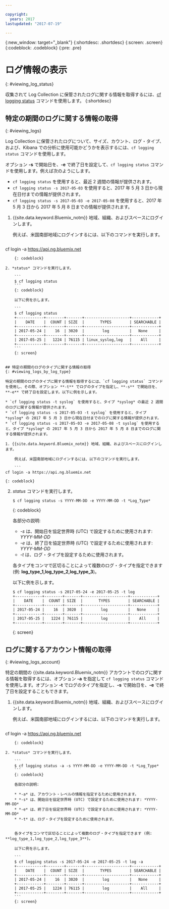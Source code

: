```yaml
---

copyright:
  years: 2017
lastupdated: "2017-07-19"

---
```


{:new_window: target="_blank"}
{:shortdesc: .shortdesc}
{:screen: .screen}
{:codeblock: .codeblock}
{:pre: .pre}

# ログ情報の表示
{: #viewing_log_status}

収集されて Log Collection に保管されたログに関する情報を取得するには、[cf logging status](/docs/services/CloudLogAnalysis/reference/logging_cli.html#status) コマンドを使用します。
{:shortdesc}

## 特定の期間のログに関する情報の取得
{: #viewing_logs}

Log Collection に保管されたログについて、サイズ、カウント、ログ・タイプ、および、Kibana での分析に使用可能かどうかを表示するには、`cf logging status` コマンドを使用します。 

オプション **-s** で開始日を、**-e** で終了日を設定して、`cf logging status` コマンドを使用します。例えば次のようにします。

* `cf logging status` を使用すると、最近 2 週間の情報が提供されます。
* `cf logging status -s 2017-05-03` を使用すると、2017 年 5 月 3 日から現在日付までの情報が提供されます。
* `cf logging status -s 2017-05-03 -e 2017-05-08` を使用すると、2017 年 5 月 3 日から 2017 年 5 月 8 日までの情報が提供されます。 

1. {{site.data.keyword.Bluemix_notm}} 地域、組織、およびスペースにログインします。 

    例えば、米国南部地域にログインするには、以下のコマンドを実行します。
	
    ```
cf login -a https://api.ng.bluemix.net
```
    {: codeblock}
    
2. *status* コマンドを実行します。

    ```
    $ cf logging status
    ```
    {: codeblock}
    
    以下に例を示します。
    
    ```
    $ cf logging status
    +------------+--------+-------+--------------------+------------+
    |    DATE    |  COUNT | SIZE  |       TYPES        | SEARCHABLE |
    +------------+--------+-------+--------------------+------------+
    | 2017-05-24 |    16  | 3020  |        log         |   None     |
    +------------+--------+-------+--------------------+------------+
    | 2017-05-25 |   1224 | 76115 | linux_syslog,log   |    All     |
    +------------+--------+-------+--------------------+------------+
    ```
    {: screen}


## 特定の期間のログのタイプに関する情報の取得
{: #viewing_logs_by_log_type}

特定の期間のログのタイプに関する情報を取得するには、`cf logging status` コマンドを使用し、その際、オプション **-t** でログのタイプを指定し、**-s** で開始日を、**-e** で終了日を設定します。以下に例を示します。

* `cf logging status -t syslog` を使用すると、タイプ *syslog* の最近 2 週間のログに関する情報が提供されます。
* `cf logging status -s 2017-05-03 -t syslog` を使用すると、タイプ *syslog* の 2017 年 5 月 3 日から現在日付までのログに関する情報が提供されます。
* `cf logging status -s 2017-05-03 -e 2017-05-08 -t syslog` を使用すると、タイプ *syslog* の 2017 年 5 月 3 日から 2017 年 5 月 8 日までのログに関する情報が提供されます。 

1. {{site.data.keyword.Bluemix_notm}} 地域、組織、およびスペースにログインします。 

    例えば、米国南部地域にログインするには、以下のコマンドを実行します。
	
    ```
cf login -a https://api.ng.bluemix.net
```
    {: codeblock}
    
2. *status* コマンドを実行します。

    ```
    $ cf logging status -s YYYY-MM-DD -e YYYY-MM-DD -t *Log_Type*
    ```
    {: codeblock}
    
    各部分の説明:
    
    * *-s* は、開始日を協定世界時 (UTC) で設定するために使用されます: *YYYY-MM-DD*
    * *-e* は、終了日を協定世界時 (UTC) で設定するために使用されます: *YYYY-MM-DD*
    * *-t* は、ログ・タイプを設定するために使用されます。
    
    各タイプをコンマで区切ることによって複数のログ・タイプを指定できます (例: **log_type_1,log_type_2,log_type_3**)。 
    
    以下に例を示します。
    
    ```
    $ cf logging status -s 2017-05-24 -e 2017-05-25 -t log
    +------------+--------+-------+--------------------+------------+
    |    DATE    |  COUNT | SIZE  |       TYPES        | SEARCHABLE |
    +------------+--------+-------+--------------------+------------+
    | 2017-05-24 |    16  | 3020  |        log         |   None     |
    +------------+--------+-------+--------------------+------------+
    | 2017-05-25 |   1224 | 76115 |        log         |    All     |
    +------------+--------+-------+--------------------+------------+
    ```
    {: screen}



## ログに関するアカウント情報の取得
{: #viewing_logs_account}

特定の期間の {{site.data.keyword.Bluemix_notm}} アカウントでのログに関する情報を取得するには、オプション **-a** を指定して `cf logging status` コマンドを使用します。オプション **-t** でログのタイプを指定し、**-s** で開始日を、**-e** で終了日を設定することもできます。 

1. {{site.data.keyword.Bluemix_notm}} 地域、組織、およびスペースにログインします。 

    例えば、米国南部地域にログインするには、以下のコマンドを実行します。
	
    ```
cf login -a https://api.ng.bluemix.net
```
    {: codeblock}
    
2. *status* コマンドを実行します。

    ```
    $ cf logging status -a -s YYYY-MM-DD -e YYYY-MM-DD -t *Log_Type*
    ```
    {: codeblock}
    
    各部分の説明:
    
    * *-a* は、アカウント・レベルの情報を指定するために使用されます。
    * *-s* は、開始日を協定世界時 (UTC) で設定するために使用されます: *YYYY-MM-DD*
    * *-e* は、終了日を協定世界時 (UTC) で設定するために使用されます: *YYYY-MM-DD*
    * *-t* は、ログ・タイプを設定するために使用されます。
    

    各タイプをコンマで区切ることによって複数のログ・タイプを指定できます (例: **log_type_1,log_type_2,log_type_3**)。 
 
    以下に例を示します。
    
    ```
    $ cf logging status -s 2017-05-24 -e 2017-05-25 -t log -a
    +------------+--------+-------+--------------------+------------+
    |    DATE    |  COUNT | SIZE  |       TYPES        | SEARCHABLE |
    +------------+--------+-------+--------------------+------------+
    | 2017-05-24 |    16  | 3020  |        log         |   None     |
    +------------+--------+-------+--------------------+------------+
    | 2017-05-25 |   1224 | 76115 |        log         |    All     |
    +------------+--------+-------+--------------------+------------+
    ```
    {: screen}














